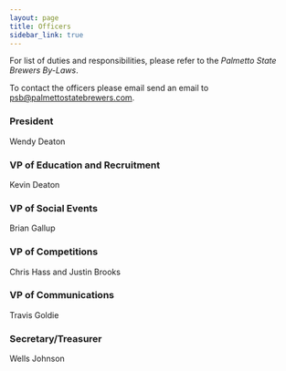 ```yaml
---
layout: page
title: Officers
sidebar_link: true
---
```


For list of duties and responsibilities, please refer to the *Palmetto State Brewers By-Laws*.

To contact the officers please email send an email to <psb@palmettostatebrewers.com>.

### President

Wendy Deaton

### VP of Education and Recruitment

Kevin Deaton

### VP of Social Events

Brian Gallup                       

### VP of Competitions 

Chris Hass and Justin Brooks

### VP of Communications

Travis Goldie

### Secretary/Treasurer

Wells Johnson
